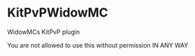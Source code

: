 # KitPvPWidowMC
WidowMCs KitPvP plugin


You are not allowed to use this without permission 
IN ANY WAY
